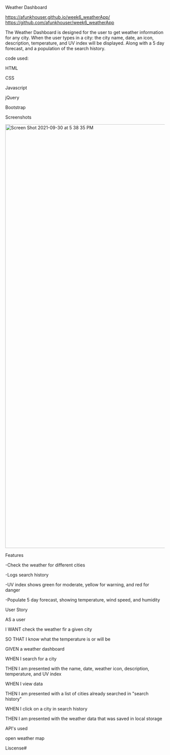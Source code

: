 Weather Dashboard

https://afunkhouser.github.io/week6_weatherApp/
https://github.com/afunkhouser/week6_weatherApp

The Weather Dashboard is designed for the user to get weather information for any city. When the user types in a city: the city name, date, an icon, description, temperature, and UV index will be displayed. Along with a 5 day forecast, and a population of the search history. 

code used:

HTML

CSS

Javascript

jQuery

Bootstrap


Screenshots

<img width="1338" alt="Screen Shot 2021-09-30 at 5 38 35 PM" src="https://user-images.githubusercontent.com/87675400/135548668-d868eb56-a824-444a-a240-642f0cc87673.png">




Features

-Check the weather for different cities 

-Logs search history

-UV index shows green for moderate, yellow for warning, and red for danger

-Populate 5 day forecast, showing temperature, wind speed, and humidity


User Story

AS a user

I WANT check the weather fir a given city

SO THAT I know what the temperature is or will be

GIVEN a weather dashboard

WHEN I search for a city

THEN I am presented with the name, date, weather icon, description, temperature, and UV index

WHEN I view data

THEN I am presented with a list of cities already searched in "search history"

WHEN I click on a city in search history

THEN I am presented with the weather data that was saved in local storage 

API's used

open weather map

Liscense#
